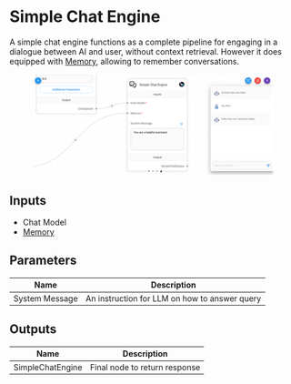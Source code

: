 # Simple Chat Engine

A simple chat engine functions as a complete pipeline for engaging in a dialogue between AI and user, without context retrieval. However it does equipped with [Memory](../../langchain/memory/), allowing to remember conversations.

<figure><img src="../../../.gitbook/assets/image (2) (1) (1) (1).png" alt=""><figcaption></figcaption></figure>

## Inputs

* Chat Model
* [Memory](../../langchain/memory/)

## Parameters

| Name           | Description                                   |
| -------------- | --------------------------------------------- |
| System Message | An instruction for LLM on how to answer query |

## Outputs

| Name             | Description                   |
| ---------------- | ----------------------------- |
| SimpleChatEngine | Final node to return response |
